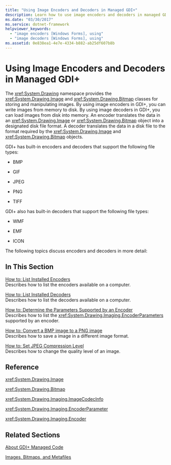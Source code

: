 ```yaml
---
title: "Using Image Encoders and Decoders in Managed GDI+"
description: Learn how to use image encoders and decoders in managed GDI+ for Windows Forms applications using a selection of topics and tutorials.
ms.date: "03/30/2017"
ms.service: dotnet-framework
helpviewer_keywords: 
  - "image encoders [Windows Forms], using"
  - "image decoders [Windows Forms], using"
ms.assetid: 0e838ea1-4e7e-4334-b882-ab25df607b8b
---
```

# Using Image Encoders and Decoders in Managed GDI+

The <xref:System.Drawing> namespace provides the <xref:System.Drawing.Image> and <xref:System.Drawing.Bitmap> classes for storing and manipulating images. By using image encoders in GDI+, you can write images from memory to disk. By using image decoders in GDI+, you can load images from disk into memory. An encoder translates the data in an <xref:System.Drawing.Image> or <xref:System.Drawing.Bitmap> object into a designated disk file format. A decoder translates the data in a disk file to the format required by the <xref:System.Drawing.Image> and <xref:System.Drawing.Bitmap> objects.  
  
GDI+ has built-in encoders and decoders that support the following file types:  
  
- BMP  
  
- GIF  
  
- JPEG  
  
- PNG  
  
- TIFF  
  
GDI+ also has built-in decoders that support the following file types:  
  
- WMF  
  
- EMF  
  
- ICON  
  
The following topics discuss encoders and decoders in more detail:  
  
## In This Section  

[How to: List Installed Encoders](how-to-list-installed-encoders.md)  
Describes how to list the encoders available on a computer.  
  
[How to: List Installed Decoders](how-to-list-installed-decoders.md)  
Describes how to list the decoders available on a computer.  
  
[How to: Determine the Parameters Supported by an Encoder](how-to-determine-the-parameters-supported-by-an-encoder.md)  
Describes how to list the <xref:System.Drawing.Imaging.EncoderParameters> supported by an encoder.  
  
[How to: Convert a BMP image to a PNG image](how-to-convert-a-bmp-image-to-a-png-image.md)  
Describes how to save a image in a different image format.  
  
[How to: Set JPEG Compression Level](how-to-set-jpeg-compression-level.md)  
Describes how to change the quality level of an image.  
  
## Reference  

<xref:System.Drawing.Image>  
  
<xref:System.Drawing.Bitmap>  
  
<xref:System.Drawing.Imaging.ImageCodecInfo>  
  
<xref:System.Drawing.Imaging.EncoderParameter>  
  
<xref:System.Drawing.Imaging.Encoder>  
  
## Related Sections  

[About GDI+ Managed Code](about-gdi-managed-code.md)  
  
[Images, Bitmaps, and Metafiles](images-bitmaps-and-metafiles.md)
